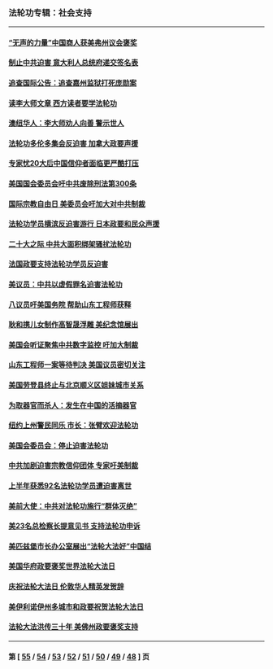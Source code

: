 ### 法轮功专辑：社会支持
---
#### [“无声的力量”中国商人获美弗州议会褒奖](../../pages/nf4386/n13941208.md?04220430) 
#### [制止中共迫害 意大利人总统府递交签名表](../../pages/nf4386/n13933726.md?04220430) 
#### [追查国际公告：追查嘉州监狱打死庞勋案](../../pages/nf4386/n13933461.md?04220430) 
#### [读李大师文章 西方读者要学法轮功](../../pages/nf4386/n13925142.md?04220430) 
#### [澳纽华人：李大师劝人向善 警示世人](../../pages/nf4386/n13924146.md?04220430) 
#### [法轮功多伦多集会反迫害 加拿大政要声援](../../pages/nf4386/n13881303.md?04220430) 
#### [专家忧20大后中国信仰者面临更严酷打压](../../pages/nf4386/n13874993.md?04220430) 
#### [美国国会委员会吁中共废除刑法第300条](../../pages/nf4386/n13868121.md?04220430) 
#### [国际宗教自由日 美委员会吁加大对中共制裁](../../pages/nf4386/n13855021.md?04220430) 
#### [法轮功学员横滨反迫害游行 日本政要和民众声援](../../pages/nf4386/n13847132.md?04220430) 
#### [二十大之际 中共大面积绑架骚扰法轮功](../../pages/nf4386/n13846381.md?04220430) 
#### [法国政要支持法轮功学员反迫害](../../pages/nf4386/n13841970.md?04220430) 
#### [美议员：中共以虚假罪名迫害法轮功](../../pages/nf4386/n13841083.md?04220430) 
#### [八议员吁美国务院 帮助山东工程师获释](../../pages/nf4386/n13836379.md?04220430) 
#### [耿和携儿女制作高智晟浮雕 美纪念馆展出](../../pages/nf4386/n13829624.md?04220430) 
#### [美国会听证聚焦中共数字监控 吁加大制裁](../../pages/nf4386/n13825083.md?04220430) 
#### [山东工程师一案等待判决 美国议员密切关注](../../pages/nf4386/n13815065.md?04220430) 
#### [美国劳登县终止与北京顺义区姐妹城市关系](../../pages/nf4386/n13811030.md?04220430) 
#### [为取器官而杀人：发生在中国的活摘器官](../../pages/nf4386/n13794731.md?04220430) 
#### [纽约上州警民同乐 市长：张臂欢迎法轮功](../../pages/nf4386/n13794375.md?04220430) 
#### [美国会委员会：停止迫害法轮功](../../pages/nf4386/n13788164.md?04220430) 
#### [中共加剧迫害宗教信仰团体 专家吁美制裁](../../pages/nf4386/n13780252.md?04220430) 
#### [上半年获悉92名法轮功学员遭迫害离世](../../pages/nf4386/n13772701.md?04220430) 
#### [美前大使：中共对法轮功施行“群体灭绝”](../../pages/nf4386/n13771705.md?04220430) 
#### [美23名总检察长提意见书 支持法轮功申诉](../../pages/nf4386/n13766596.md?04220430) 
#### [美匹兹堡市长办公室展出“法轮大法好”中国结](../../pages/nf4386/n13749721.md?04220430) 
#### [美国华府政要褒奖世界法轮大法日](../../pages/nf4386/n13743770.md?04220430) 
#### [庆祝法轮大法日 伦敦华人精英发贺辞](../../pages/nf4386/n13741593.md?04220430) 
#### [美伊利诺伊州多城市和政要祝贺法轮大法日](../../pages/nf4386/n13737149.md?04220430) 
#### [法轮大法洪传三十年 美佛州政要褒奖支持](../../pages/nf4386/n13737103.md?04220430) 

---
#### 第 [ [55](./55.md?04220430) / [54](./54.md?04220430) / [53](./53.md?04220430) / [52](./52.md?04220430) / [51](./51.md?04220430) / [50](./50.md?04220430) / [49](./49.md?04220430) / [48](./48.md?04220430) ] 页
